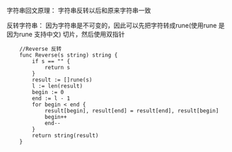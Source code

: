 字符串回文原理： 字符串反转以后和原来字符串一致

  反转字符串： 因为字符串是不可变的，因此可以先把字符转成rune(使用rune 是因为rune 支持中文) 切片，然后使用双指针

        //Reverse 反转
        func Reverse(s string) string {
            if s == "" {
                return s
            }
            result := []rune(s)
            l := len(result)
            begin := 0
            end := l - 1
            for begin < end {
                result[begin], result[end] = result[end], result[begin]
                begin++
                end--
            }
            return string(result)
        }
